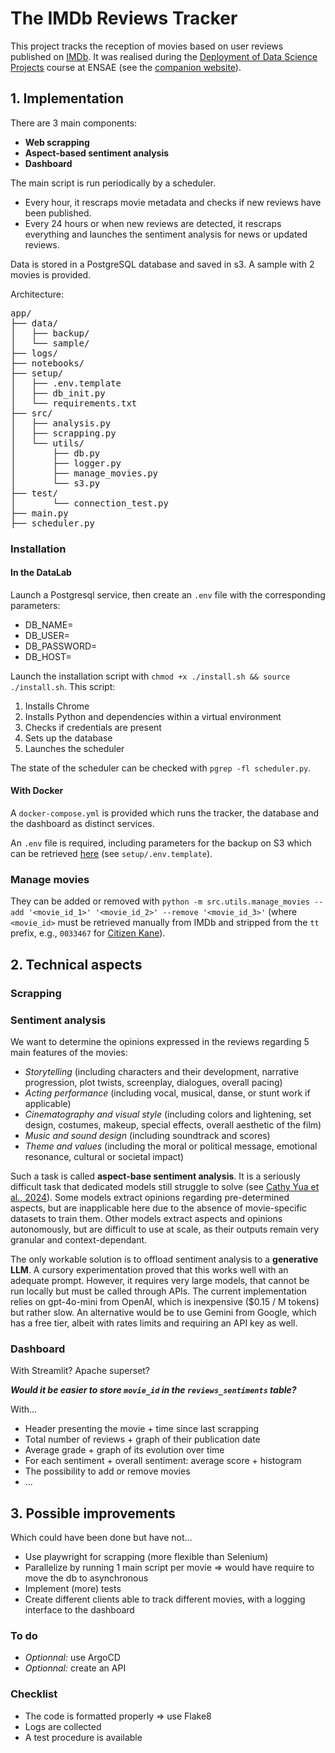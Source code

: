# The IMDb Reviews Tracker
This project tracks the reception of movies based on user reviews published on [IMDb](https://www.imdb.com). It was realised during the [Deployment of Data Science Projects](https://www.ensae.fr/courses/6052-mise-en-production-des-projets-de-data-science) course at ENSAE (see the [companion website](https://ensae-reproductibilite.github.io/website/)).

## 1. Implementation
There are 3 main components:
- **Web scrapping**
- **Aspect-based sentiment analysis**
- **Dashboard**

The main script is run periodically by a scheduler.
- Every hour, it rescraps movie metadata and checks if new reviews have been published.
- Every 24 hours or when new reviews are detected, it rescraps everything and launches the sentiment analysis for news or updated reviews.

Data is stored in a PostgreSQL database and saved in s3. A sample with 2 movies is provided.

Architecture:
<pre>
app/
├── data/
│   ├── backup/
│   └── sample/
├── logs/
├── notebooks/
├── setup/
│   ├── .env.template
│   ├── db_init.py
│   └── requirements.txt
├── src/
│   ├── analysis.py
│   ├── scrapping.py
│   └── utils/
│       ├── db.py
│       ├── logger.py
│       ├── manage_movies.py
│       └── s3.py
├── test/
│       └── connection_test.py
├── main.py
├── scheduler.py</pre>

### Installation
#### In the DataLab
Launch a Postgresql service, then create an `.env` file with the corresponding parameters:
- DB_NAME=
- DB_USER=
- DB_PASSWORD=
- DB_HOST=

Launch the installation script with `chmod +x ./install.sh && source ./install.sh`. This script:
1. Installs Chrome
2. Installs Python and dependencies within a virtual environment
3. Checks if credentials are present
4. Sets up the database
5. Launches the scheduler

The state of the scheduler can be checked with `pgrep -fl scheduler.py`.

#### With Docker
A `docker-compose.yml` is provided which runs the tracker, the database and the dashboard as distinct services.

An `.env` file is required, including parameters for the backup on S3 which can be retrieved [here](https://datalab.sspcloud.fr/account/storage) (see `setup/.env.template`).

### Manage movies
They can be added or removed with `python -m src.utils.manage_movies --add '<movie_id_1>' '<movie_id_2>' --remove '<movie_id_3>'` (where `<movie_id>` must be retrieved manually from IMDb and stripped from the `tt` prefix, e.g., `0033467` for [Citizen Kane](https://www.imdb.com/title/tt0033467/?ref_=fn_all_ttl_1)).

## 2. Technical aspects

### Scrapping

### Sentiment analysis
We want to determine the opinions expressed in the reviews regarding 5 main features of the movies:
- *Storytelling* (including characters and their development, narrative progression, plot twists, screenplay, dialogues, overall pacing)
- *Acting performance* (including vocal, musical, danse, or stunt work if applicable)
- *Cinematography and visual style* (including colors and lightening, set design, costumes, makeup, special effects, overall aesthetic of the film)
- *Music and sound design* (including soundtrack and scores)
- *Theme and values* (including the moral or political message, emotional resonance, cultural or societal impact)

Such a task is called **aspect-base sentiment analysis**. It is a seriously difficult task that dedicated models still struggle to solve (see [Cathy Yua et al., 2024](https://arxiv.org/abs/2311.10777)). Some models extract opinions regarding pre-determined aspects, but are inapplicable here due to the absence of movie-specific datasets to train them. Other models extract aspects and opinions autonomously, but are difficult to use at scale, as their outputs remain very granular and context-dependant.

The only workable solution is to offload sentiment analysis to a **generative LLM**. A cursory experimentation proved that this works well with an adequate prompt. However, it requires very large models, that cannot be run locally but must be called through APIs. The current implementation relies on gpt-4o-mini from OpenAI, which is inexpensive ($0.15 / M tokens) but rather slow. An alternative would be to use Gemini from Google, which has a free tier, albeit with rates limits and requiring an API key as well.

### Dashboard
With Streamlit? Apache superset?

***Would it be easier to store `movie_id` in the `reviews_sentiments` table?***

With...
- Header presenting the movie + time since last scrapping
- Total number of reviews + graph of their publication date
- Average grade + graph of its evolution over time
- For each sentiment + overall sentiment: average score + histogram
- The possibility to add or remove movies
- ...

## 3. Possible improvements
Which could have been done but have not...
- Use playwright for scrapping (more flexible than Selenium)
- Parallelize by running 1 main script per movie => would have require to move the db to asynchronous
- Implement (more) tests
- Create different clients able to track different movies, with a logging interface to the dashboard

### To do
- *Optionnal:* use ArgoCD
- *Optionnal:* create an API

### Checklist
- The code is formatted properly => use Flake8
- Logs are collected
- A test procedure is available